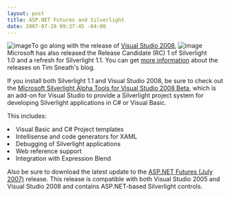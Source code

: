 ```yaml
---
layout: post
title: ASP.NET Futures and Silverlight
date: 2007-07-28 09:37:45 -04:00
---
```


![image](http://blogs.msdn.com/blogfiles/brada/WindowsLiveWriter/VS2008.NET3.5Silv.NETFuturesandAcropolis_B9B5/image_thumb_1.png)To go along with the release of [Visual Studio 2008](http://geekswithblogs.net/sdorman/archive/2007/07/28/Visual-Studio-2008-Beta-2---Now-Available.aspx), ![image](http://blogs.msdn.com/blogfiles/brada/WindowsLiveWriter/VS2008.NET3.5Silv.NETFuturesandAcropolis_B9B5/image_thumb_5.png)Microsoft has also released the Release Candidate (RC) 1 of Silverlight 1.0 and a refresh for Silverlight 1.1. You can get [more information](http://blogs.msdn.com/tims/archive/2007/07/27/silverlight-1-0-rc1-is-here.aspx) about the releases on Tim Sneath's blog.

If you install both Silverlight 1.1 and Visual Studio 2008, be sure to check out the [Microsoft Silverlight Alpha Tools for Visual Studio 2008 Beta](http://go.microsoft.com/fwlink/?LinkID=89149&clcid=0x409 "Microsoft Silverlight Alpha Tools for Visual Studio 2008 Beta"), which is an add-on for Visual Studio to provide a Silverlight project system for developing Silverlight applications in C# or Visual Basic. 

This includes:
 <li>Visual Basic and C# Project templates  </li><li>Intellisense and code generators for XAML  </li><li>Debugging of Silverlight applications  </li><li>Web reference support  </li><li>Integration with Expression Blend</li> 

Also be sure to download the latest update to the [ASP.NET Futures (July 2007)](http://go.microsoft.com/fwlink/?LinkID=89147&clcid=0x409) release. This release is compatible with both Visual Studio 2005 and Visual Studio 2008 and contains ASP.NET-based Silverlight controls.
